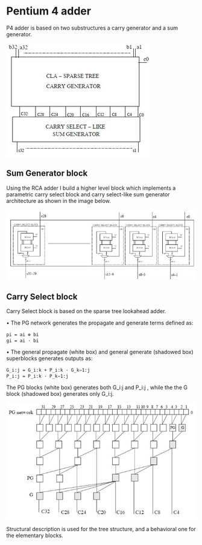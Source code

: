 # Pentium 4 adder

P4 adder is based on two substructures a carry generator and a sum generator. 

![Alt text](/img/P4.JPG?raw=true "P4")

## Sum Generator block

Using the RCA adder I build a higher level block which implements a parametric carry select block and carry select-like sum generator architecture as shown in the image below. 

![Alt text](/img/CS_like.JPG?raw=true "CS_like")

## Carry Select block

Carry Select block is based on the sparse tree lookahead adder.

• The PG network generates the propagate and generate terms defined as: 
```
pi = ai ⊕ bi  
gi = ai · bi
```
• The general propagate (white box) and general generate (shadowed box) superblocks generates outputs as:
```
G_i:j = G_i:k + P_i:k · G_k−1:j 
P_i:j = P_i:k · P_k−1:j
```
The PG blocks (white box) generates both G_i:j and P_i:j , while the the G block (shadowed box) generates only G_i:j.

![Alt text](/img/PG.JPG?raw=true "PG")

Structural description is used for the tree structure, and a behavioral one for the elementary blocks.
